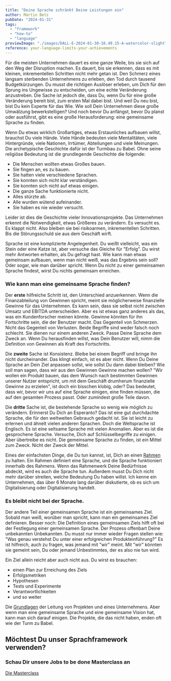 ```yaml
---
title: "Deine Sprache schränkt Deine Leistungen ein"
author: Martin Betz
pubDate: "2024-01-31"
tags:
  - "framework"
  - "how-to"
  - "language"
previewImage: "./images/DALL·E-2024-01-30-18.49.15-A-watercolor-slightly-geometric-styled-painting-depicting-the-Tower-of-Babel.-The-painting-should-capture-the-iconic-and-ambitious-structure-of-the-T.png"
reference: your-language-limits-your-achievements
---
```


Für die meisten Unternehmen dauert es eine ganze Weile, bis sie sich auf den Weg der Disruption machen. Es dauert, bis sie erkennen, dass es mit kleinen, inkrementellen Schritten nicht mehr getan ist. Den Schmerz eines langsam sterbenden Unternehmens zu erleben, den Tod durch tausend Budgetkürzungen. Du musst die richtigen Auslöser erleben, um Dich für den Sprung ins Ungewisse zu entscheiden, um eine echte Veränderung anzustreben. Die Sache ist jedoch die, dass Du, wenn Du für eine große Veränderung bereit bist, zum ersten Mal dabei bist. Und weil Du neu bist, bist Du kein Experte für das Wie. Wie soll Dein Unternehmen diese große Umwälzung bewerkstelligen? Und noch bevor Du anfängst, bevor Du planst oder ausführst, gibt es eine große Herausforderung: eine gemeinsame Sprache zu finden.

Wenn Du etwas wirklich Großartiges, etwas Erstaunliches aufbauen willst, brauchst Du viele Hände. Viele Hände bedeuten viele Mentalitäten, viele Hintergründe, viele Nationen, Irrtümer, Abteilungen und viele Meinungen. Die archetypische Geschichte dafür ist der Turmbau zu Babel. Ohne seine religiöse Bedeutung ist die grundlegende Geschichte die folgende:

- Die Menschen wollten etwas Großes bauen.
- Sie fingen an, es zu bauen.
- Sie hatten viele verschiedene Sprachen.
- Sie konnten sich nicht klar verständigen.
- Sie konnten sich nicht auf etwas einigen.
- Die ganze Sache funktionierte nicht.
- Alles stürzte ab.
- Alle wurden wütend aufeinander.
- Sie haben es nie wieder versucht.

Leider ist dies die Geschichte vieler Innovationsprojekte. Das Unternehmen erkennt die Notwendigkeit, etwas Größeres zu verändern. Es versucht es. Es klappt nicht. Also bleiben sie bei risikoarmen, inkrementellen Schritten. Bis die Störungsschuld sie aus dem Geschäft wirft.

Sprache ist eine komplizierte Angelegenheit. Du weißt vielleicht, was ein Stein oder eine Katze ist, aber versuche das Gleiche für "Erfolg". Du wirst mehr Antworten erhalten, als Du gefragt hast. Wie kann man etwas gemeinsam aufbauen, wenn man nicht weiß, was das Ergebnis sein soll? Oder sogar, wie man darüber spricht. Wenn Du nicht zu einer gemeinsamen Sprache findest, wirst Du nichts gemeinsam erreichen.

### Wie kann man eine gemeinsame Sprache finden?

Der **erste** hilfreiche Schritt ist, den Unterschied anzuerkennen. Wenn die Finanzabteilung von Gewinnen spricht, meint sie möglicherweise finanzielle Gewinne für das Unternehmen. Es kann sein, dass sie selbst nicht zwischen Umsatz und EBITDA unterscheiden. Aber es ist etwas ganz anderes als das, was ein Kundenforscher meinen könnte. Gewinne könnten für ihn Fortschritte sein, die der Benutzer macht. Das Gegenteil von Schmerzen. Nicht das Gegenteil von Verlusten. Beide Begriffe sind weder falsch noch schlecht. Sie dienen nur einem anderen Zweck. Passe Deine Sprache dem Zweck an. Wenn Du herausfinden willst, was Dein Benutzer will, nimm die Definition von Gewinnen als Kraft des Fortschritts.

Die **zweite** Sache ist Konsistenz. Bleibe bei einem Begriff und bringe ihn nicht durcheinander. Das klingt einfach, ist es aber nicht. Wenn Du Deine Sprache an Dein Ziel anpassen sollst, wie sollst Du dann dabei bleiben? Wie soll man sagen, dass wir aus den Gewinnen Gewinne machen wollen? "Wir wollen ein Produkt bauen, das dem Wunsch nach bestimmten Gewinnen unserer Nutzer entspricht, um mit dem Geschäft drumherum finanzielle Gewinne zu erzielen", ist doch ein bisschen klobig, oder? Das bedeutet, dass wir, bevor wir uns auf eine Sprache einigen, eine finden müssen, die auf den gesamten Prozess passt. Oder zumindest große Teile davon.

Die **dritte** Sache ist, die bestehende Sprache so wenig wie möglich zu verändern. Erinnerst Du Dich an Esperanto? Das ist eine gut durchdachte Sprache, die für den weltweiten Gebrauch gedacht ist. Sie ist leicht zu erlernen und ähnelt vielen anderen Sprachen. Doch die Weltsprache ist Englisch. Es ist eine seltsame Sprache mit vielen Anomalien. Aber es ist die gesprochene Sprache. Versuche, Dich auf Schlüsselbegriffe zu einigen. Aber übertreibe es nicht. Die gemeinsame Sprache zu finden, ist ein Mittel zum Zweck. Nicht der Zweck der Mittel.

Eines der einfachsten Dinge, die Du tun kannst, ist, Dich an einen [Rahmen](/blog/verstehen-die-zu-erledigenden-aufgaben-perspektive/) zu halten. Ein Rahmen definiert eine Sprache, und die Sprache funktioniert innerhalb des Rahmens. Wenn das Rahmenwerk Deine Bedürfnisse abdeckt, wird es auch die Sprache tun. Außerdem musst Du Dich nicht mehr darüber streiten, welche Bedeutung Du haben willst. Ich kenne ein Unternehmen, das über 6 Monate lang darüber diskutierte, ob es sich um Digitalisierung oder Digitalisierung handelt.

### Es bleibt nicht bei der Sprache.

Der andere Teil einer gemeinsamen Sprache ist ein gemeinsames Ziel. Sobald man weiß, worüber man spricht, kann man ein gemeinsames Ziel definieren. Besser noch: Die Definition eines gemeinsamen Ziels hilft oft bei der Festlegung einer gemeinsamen Sprache. Der Prozess offenbart Deine unbekannten Unbekannten. Du musst nur immer wieder Fragen stellen wie: "Was genau verstehst Du unter einer erfolgreichen Produkteinführung?" Es ist hilfreich, auch zu fragen, was jemand mit "wir" meint. Mit "wir" könnten sie gemeint sein, Du oder jemand Unbestimmtes, der es also nie tun wird.

Ein Ziel allein reicht aber auch nicht aus. Du wirst es brauchen:

- einen Plan zur Erreichung des Ziels
- Erfolgsmetriken
- Hypothesen
- Tests und Experimente
- Verantwortlichkeiten
- und so weiter

Die [Grundlagen](/blog/die-wichtigsten-faehigkeiten-bei-der-gruendung-eines-unternehmens/) der Leitung von Projekten und eines Unternehmens. Aber wenn man eine gemeinsame Sprache und eine gemeinsame Vision hat, kann man sich darauf einigen. Die Projekte, die das nicht haben, enden oft wie der Turm zu Babel.

## Möchtest Du unser Sprachframework verwenden?

### Schau Dir unsere Jobs to be done Masterclass an

[Die Masterclass](/services/mastering-jobs-to-be-done-online-workshop/)

